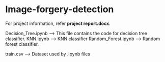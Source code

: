 # Image-forgery-detection

For project information, refer **project report.docx**.

Decision_Tree.ipynb --> This file contains the code for decision tree classifier.
KNN.ipynb --> KNN classifier
Random_Forest.ipynb --> Random forest classifier.

train.csv --> Dataset used by .ipynb files
